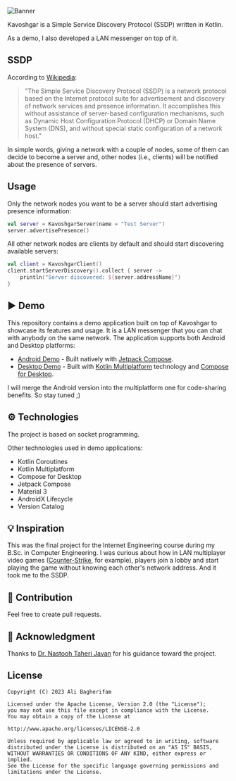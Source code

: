 ![Banner](https://raw.github.com/alibagherifam/kavoshgar/master/banner.png)

Kavoshgar is a Simple Service Discovery Protocol (SSDP) written in Kotlin.

As a demo, I also developed a LAN messenger on top of it.

## SSDP

According to [Wikipedia](https://en.wikipedia.org/wiki/Simple_Service_Discovery_Protocol):

> "The Simple Service Discovery Protocol (SSDP) is a network protocol based on the
> Internet protocol suite for advertisement and discovery of network services and
> presence information. It accomplishes this without assistance of server-based
> configuration mechanisms, such as Dynamic Host Configuration Protocol (DHCP) or
> Domain Name System (DNS), and without special static configuration of a network host."

In simple words, giving a network with a couple of nodes, some of them can decide to become a server
and, other nodes (i.e., clients) will be notified about the presence of servers.

## Usage

Only the network nodes you want to be a server should start advertising presence information:

```kotlin
val server = KavoshgarServer(name = "Test Server")
server.advertisePresence()
```

All other network nodes are clients by default and should start discovering available servers:

```kotlin
val client = KavoshgarClient()
client.startServerDiscovery().collect { server ->
    println("Server discovered: ${server.addressName}")
}
```

## ▶ Demo

This repository contains a demo application built on top of Kavoshgar to showcase its features and
usage. It is a LAN messenger that you can chat with anybody on the same network. The application
supports both Android and Desktop platforms:

- [Android Demo](https://github.com/alibagherifam/kavoshgar/tree/master/demo/android) - Built
  natively with [Jetpack Compose](https://developer.android.com/jetpack/compose).
- [Desktop Demo](https://github.com/alibagherifam/kavoshgar/tree/master/demo/desktop) - Built with
  [Kotlin Multiplatform](https://kotlinlang.org/docs/multiplatform.html) technology
  and [Compose for Desktop](https://www.jetbrains.com/lp/compose-desktop).

I will merge the Android version into the multiplatform one for code-sharing benefits. So stay tuned
;)

## ⚙ Technologies

The project is based on socket programming.

Other technologies used in demo applications:

- Kotlin Coroutines
- Kotlin Multiplatform
- Compose for Desktop
- Jetpack Compose
- Material 3
- AndroidX Lifecycle
- Version Catalog

## 💡 Inspiration

This was the final project for the Internet Engineering course during my B.Sc. in Computer
Engineering. I was curious about how in LAN multiplayer video
games ([Counter-Strike](https://blog.counter-strike.net), for example), players join a lobby and
start playing the game without knowing each other's network address. And it took me to the SSDP.

## 🤝 Contribution

Feel free to create pull requests.

## 🙏 Acknowledgment

Thanks to [Dr. Nastooh Taheri Javan](https://scholar.google.com/citations?user=PmjCrgMAAAAJ&hl=en)
for his guidance toward the project.

License
-------

	Copyright (C) 2023 Ali Bagherifam

	Licensed under the Apache License, Version 2.0 (the "License");
	you may not use this file except in compliance with the License.
	You may obtain a copy of the License at

	http://www.apache.org/licenses/LICENSE-2.0

	Unless required by applicable law or agreed to in writing, software
	distributed under the License is distributed on an "AS IS" BASIS,
	WITHOUT WARRANTIES OR CONDITIONS OF ANY KIND, either express or implied.
	See the License for the specific language governing permissions and
	limitations under the License.
